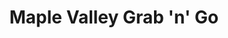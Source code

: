 ---
title: "Maple Valley Grab 'n' Go"
url: /maple-valley/maple-valley-grab-n-go/
shop: convenience
---